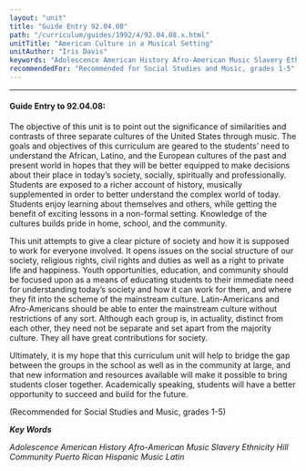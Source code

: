 ```yaml
---
layout: "unit"
title: "Guide Entry 92.04.08"
path: "/curriculum/guides/1992/4/92.04.08.x.html"
unitTitle: "American Culture in a Musical Setting"
unitAuthor: "Iris Davis"
keywords: "Adolescence American History Afro-American Music Slavery Ethnicity Hill Community Puerto Rican Hispanic Music Latin"
recommendedFor: "Recommended for Social Studies and Music, grades 1-5"
---
```

<body>
<hr/>
<h4>
Guide Entry to 92.04.08:
</h4>
The objective of this unit is to point out the significance of similarities and contrasts of three separate cultures of the United States through music. The goals and objectives of this curriculum are geared to the students’ need to understand the African, Latino, and the European cultures of the past and present world in hopes that they will be better equipped to make decisions about their place in today’s society, socially, spiritually and professionally. Students are exposed to a richer account of history, musically supplemented in order to better understand the complex world of today. Students enjoy learning about themselves and others, while getting the benefit of exciting lessons in a non-formal setting. Knowledge of the cultures builds pride in home, school, and the community.
<p>
This unit attempts to give a clear picture of society and how it is supposed to work for everyone involved. It opens issues on the social structure of our society, religious rights, civil rights and duties as well as a right to private life and happiness. Youth opportunities, education, and community should be focused upon as a means of educating students to their immediate need for understanding today’s society and how it can work for them, and where they fit into the scheme of the mainstream culture. Latin-Americans and Afro-Americans should be able to enter the mainstream culture without restrictions of any sort. Although each group is, in actuality, distinct from each other, they need not be separate and set apart from the majority culture. They all have great contributions for society.
</p>
<p>
Ultimately, it is my hope that this curriculum unit will help to bridge the gap between the groups in the school as well as in the community at large, and that new information and resources available will make it possible to bring students closer together. Academically speaking, students will have a better opportunity to succeed and build for the future.
</p>
<p>
(Recommended for Social Studies and Music, grades 1-5)
</p>
<p>
<b>
<i>
Key Words
</i>
</b>
<br/>
</p>
<p>
<i>
Adolescence American History Afro-American Music Slavery Ethnicity Hill Community Puerto Rican Hispanic Music Latin
</i>
</p>
</body>